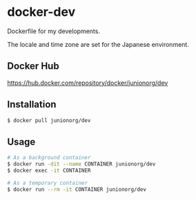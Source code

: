 # docker-dev

Dockerfile for my developments.

The locale and time zone are set for the Japanese environment.

## Docker Hub

https://hub.docker.com/repository/docker/junionorg/dev

## Installation

```bash
$ docker pull junionorg/dev
```

## Usage

```bash
# As a background container
$ docker run -dit --name CONTAINER junionorg/dev
$ docker exec -it CONTAINER

# As a temporary container
$ docker run --rm -it CONTAINER junionorg/dev
```
